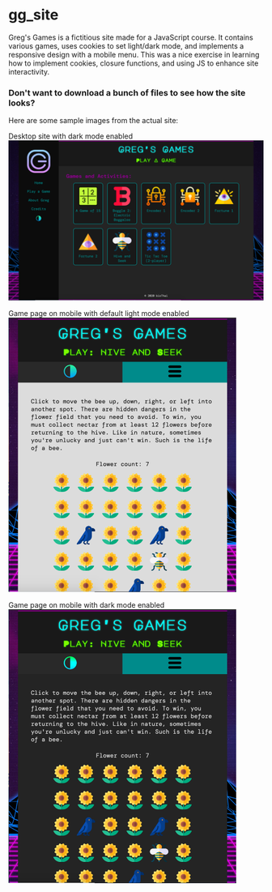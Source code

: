 # gg_site

Greg's Games is a fictitious site made for a JavaScript course. It contains various games, uses cookies to set light/dark mode, and implements a responsive design with a mobile menu. This was a nice exercise in learning how to implement cookies, closure functions, and using JS to enhance site interactivity.

### Don't want to download a bunch of files to see how the site looks?

Here are some sample images from the actual site:

Desktop site with dark mode enabled<br>
<img src="demo_img1.png" alt="Image of game page on desktop, dark mode enabled" width="750"/>


Game page on mobile with default light mode enabled<br>
<img src="demo_img2.png" alt="Image of Hive and Seek game on mobile, light mode enabled" width="450"/>


Game page on mobile with dark mode enabled<br>
<img src="demo_img3.png" alt="Image of Hive and Seek game on mobile, dark mode enabled" width="450"/>
